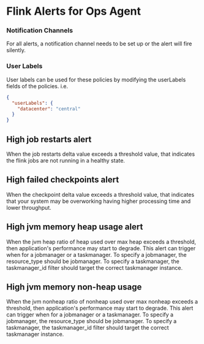 # Flink Alerts for Ops Agent

### Notification Channels
For all alerts, a notification channel needs to be set up or the alert will fire silently.

### User Labels
User labels can be used for these policies by modifying the userLabels fields of the policies. i.e.

```json
{ 
  "userLabels": {
    "datacenter": "central"
  }
}
```

## High job restarts alert
When the job restarts delta value exceeds a threshold value, that indicates the flink jobs are not running in a healthy state.

## High failed checkpoints alert
When the checkpoint delta value exceeds a threshold value, that indicates that your system may be overworking having higher processing time and lower throughput.

## High jvm memory heap usage alert
When the jvm heap ratio of heap used over max heap exceeds a threshold, then application's performance may start to degrade. This alert can trigger when for a jobmanager or a taskmanager. To specify a jobmanager, the resource_type should be jobmanager. To specify a taskmanager, the taskmanager_id filter should target the correct taskmanager instance.

## High jvm memory non-heap usage
When the jvm nonheap ratio of nonheap used over max nonheap exceeds a threshold, then application's performance may start to degrade. This alert can trigger when for a jobmanager or a taskmanager. To specify a jobmanager, the resource_type should be jobmanager. To specify a taskmanager, the taskmanager_id filter should target the correct taskmanager instance.
